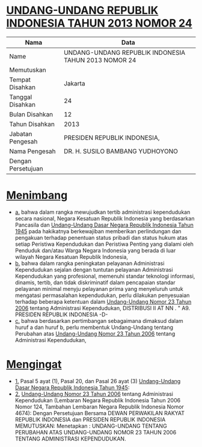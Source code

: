 # [UNDANG-UNDANG REPUBLIK INDONESIA TAHUN 2013 NOMOR 24](http://example.org/legal/document/uu/2013/24)

| Nama | Data |
| ------ | ----- |
|Name|UNDANG-UNDANG REPUBLIK INDONESIA TAHUN 2013 NOMOR 24|
|Memutuskan||
|Tempat Disahkan|Jakarta|
|Tanggal Disahkan|24|
|Bulan Disahkan|12|
|Tahun Disahkan|2013|
|Jabatan Pengesah|PRESIDEN REPUBLIK INDONESIA,|
|Nama Pengesah|DR. H. SUSILO BAMBANG YUDHOYONO|
|Dengan Persetujuan||
# [Menimbang](http://example.org/legal/document/uu/2013/24/menimbang)

* [a.](http://example.org/legal/document/uu/2013/24/menimbang/point/a) bahwa dalam rangka mewujudkan tertib administrasi kependudukan secara nasional, Negara Kesatuan Republik Indonesia yang berdasarkan Pancasila dan [Undang-Undang Dasar Negara Republik Indonesia Tahun 1945](http://example.org/legal/document/uu) pada hakikatnya berkewajiban memberikan perlindungan dan pengakuan terhadap penentuan status pribadi dan status hukum atas setiap Peristiwa Kependudukan dan Peristiwa Penting yang dialami oleh Penduduk dan/atau Warga Negara Indonesia yang berada di luar wilayah Negara Kesatuan Republik Indonesia,
* [b.](http://example.org/legal/document/uu/2013/24/menimbang/point/b) bahwa dalam rangka peningkatan pelayanan Administrasi Kependudukan sejalan dengan tuntutan pelayanan Administrasi Kependudukan yang profesional, memenuhi standar teknologi informasi, dinamis, tertib, dan tidak diskriminatif dalam pencapaian standar pelayanan minimal menyju pelayanan prima yang menyeluruh untuk mengatasi permasalahan kependudukan, perlu dilakukan penyesuaian terhadap beberapa ketentuan dalam [Undang-Undang Nomor 23 Tahun 2006](http://example.org/legal/document/uu/2006/23) tentang Administrasi Kependudukan, DISTRIBUSI II AT NN . " A9. PRESIDEN REPUBLIK INDONESIA -D-
* [c.](http://example.org/legal/document/uu/2013/24/menimbang/point/c) bahwa berdasarkan pertimbangan sebagaimana dimaksud dalam huruf a dan huruf b, perlu membentuk Undang-Undang tentang Perubahan atas [Undang-Undang Nomor 23 Tahun 2006](http://example.org/legal/document/uu/2006/23) tentang Administrasi Kependudukan,
# [Mengingat](http://example.org/legal/document/uu/2013/24/mengingat)

* [1.](http://example.org/legal/document/uu/2013/24/mengingat/point/0001) Pasal 5 ayat (1), Pasal 20, dan Pasal 26 ayat (3) [Undang-Undang Dasar Negara Republik Indonesia Tahun 1945](http://example.org/legal/document/uu):
* [2.](http://example.org/legal/document/uu/2013/24/mengingat/point/0002) [Undang-Undang Nomor 23 Tahun 2006](http://example.org/legal/document/uu/2006/23) tentang Administrasi Kependudukan (Lembaran Negara Republik Indonesia Tahun 2006 Nomor 124, Tambahan Lembaran Negara Republik Indonesia Nomor 4674): Dengan Persetujuan Bersama DEWAN PERWAKILAN RAKYAT REPUBLIK INDONESIA dan PRESIDEN REPUBLIK INDONESIA MEMUTUSKAN: Menetapkan : UNDANG-UNDANG TENTANG PERUBAHAN ATAS UNDANG-UNDANG NOMOR 23 TAHUN 2006 TENTANG ADMINISTRASI KEPENDUDUKAN.